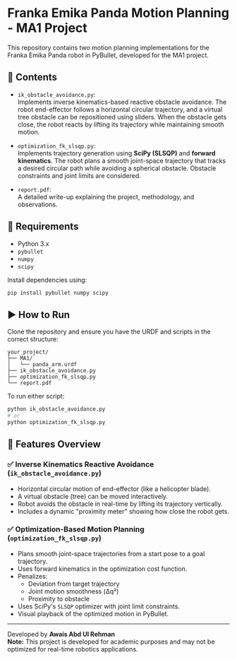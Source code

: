 # Franka Emika Panda Motion Planning - MA1 Project

This repository contains two motion planning implementations for the Franka Emika Panda robot in PyBullet, developed for the MA1 project.

## 📁 Contents

- `ik_obstacle_avoidance.py`:  
  Implements inverse kinematics-based reactive obstacle avoidance. The robot end-effector follows a horizontal circular trajectory, and a virtual tree obstacle can be repositioned using sliders. When the obstacle gets close, the robot reacts by lifting its trajectory while maintaining smooth motion.

- `optimization_fk_slsqp.py`:  
  Implements trajectory generation using **SciPy (SLSQP)** and **forward kinematics**. The robot plans a smooth joint-space trajectory that tracks a desired circular path while avoiding a spherical obstacle. Obstacle constraints and joint limits are considered.

- `report.pdf`:  
  A detailed write-up explaining the project, methodology, and observations.

## 🧪 Requirements

- Python 3.x  
- `pybullet`  
- `numpy`  
- `scipy`  

Install dependencies using:

```bash
pip install pybullet numpy scipy
```

## ▶️ How to Run

Clone the repository and ensure you have the URDF and scripts in the correct structure:

```
your_project/
├── MA1/
│   └── panda_arm.urdf
├── ik_obstacle_avoidance.py
├── optimization_fk_slsqp.py
└── report.pdf
```

To run either script:

```bash
python ik_obstacle_avoidance.py
# or
python optimization_fk_slsqp.py
```

## 📝 Features Overview

### ✅ Inverse Kinematics Reactive Avoidance (`ik_obstacle_avoidance.py`)
- Horizontal circular motion of end-effector (like a helicopter blade).
- A virtual obstacle (tree) can be moved interactively.
- Robot avoids the obstacle in real-time by lifting its trajectory vertically.
- Includes a dynamic "proximity meter" showing how close the robot gets.

### ✅ Optimization-Based Motion Planning (`optimization_fk_slsqp.py`)
- Plans smooth joint-space trajectories from a start pose to a goal trajectory.
- Uses forward kinematics in the optimization cost function.
- Penalizes:
  - Deviation from target trajectory
  - Joint motion smoothness (Δq²)
  - Proximity to obstacle
- Uses SciPy's `SLSQP` optimizer with joint limit constraints.
- Visual playback of the optimized motion in PyBullet.


---
Developed by **Awais Abd Ul Rehman**  
**Note:** This project is developed for academic purposes and may not be optimized for real-time robotics applications.
